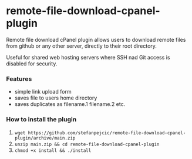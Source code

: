 # remote-file-download-cpanel-plugin

Remote file download cPanel plugin allows users to download remote files from github or any other server, directly to their root directory.

Useful for shared web hosting servers where SSH nad Git access is disabled for security.


### Features

- simple link upload form
- saves file to users home directory
- saves duplicates as filename.1 filename.2 etc.

### How to install the plugin

1. `wget https://github.com/stefanpejcic/remote-file-download-cpanel-plugin/archive/main.zip`
2. `unzip main.zip && cd remote-file-download-cpanel-plugin`
3. `chmod +x install && ./install`
